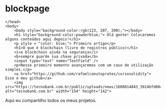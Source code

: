 # blockpage
<html lang=pt>
    <head>
        <title>blockchain project</title>
        <link rel="stylesheet" href="styles.css">
        
    </head>
    <body>
        <body style="background-color:rgb(123, 207, 200);"></body>
        <h1 style="background-color:powderblue;"> Olá gente! Colocaremos alguns conteúdos aqui depois!</h1>
        <p style = "color: blue;"> Primeiro artigo</p>
        <h1>O que é blockchain (livro de registros público)</h1>
        <i>a blockchain ajuda na segurança</i>
        <b>sempre guarde sua chave privada</b>
        <input type="text" name="TextField" />
        <p>Nesse primeiro momento avançaremos com um caso de utilização simples.</p>
        <a href="https://github.com/rafaelcanutoprates/cursosolidity"> Esse é meu github</a>
        <img src="https://tecnobank.com.br/public/uploads/news/1608814843_3924bfd0042c3af3d813.png" alt="tecnobank.com.br" width="154" height="142">

<p>Aqui eu compartilho todos os meus projetos.</p>
<style>
    table {
      font-family: arial, sans-serif;
      border-collapse: collapse;
      width: 100%;
    }
    
    td, th {
      border: 1px solid #dddddd;
      text-align: left;
      padding: 8px;
    }
    
    tr:nth-child(even) {
      background-color: #dddddd;
    }
    </style>
    </head>
    <body>
    
    <h2>TABELAS</h2>
    
    <table>
      <tr>
        <th>Empresa</th>
        <th>Contato</th>
        <th>País</th>
      </tr>
      <tr>
        <td>Rafael Prates</td>
        <td>rafaelcanutodecarvalho@yahoo.com.br</td>
        <td>Alemanha</td>
      </tr>
      <tr>
        <td>Vanessa Canuto de Carvalho Prates</td>
        <td>vanessacarvalhoadv@uol.com.br</td>
        <td>Brasil</td>
      </tr>
      <tr>
        <td>Leonardo Prates</td>
        <td>leonardo@canuto.com.br</td>
        <td>Portugal</td>
      </tr>
    </table>
    <style>
        .city {
          background-color: tomato;
          color: white;
          border: 2px solid black;
          margin: 20px;
          padding: 20px;
        }
        </style>
        </head>
        <body>
        
        <div class="city">
        <h2>Smart Contracts</h2>
        <p>Entenda como funcionam.</p>
        </div> 
        
        <div class="city">
        <h2>NFT</h2>
        <p>Saiba mais sobre esse Token.</p>
        </div>
        
        <div class="city">
        <h2>Eth</h2>
        <p>Veja como a blockchain do Ethereum pode ser útil.</p>
        </div>
        <style>
            #myHeader {
              background-color: lightblue;
              color: black;
              padding: 40px;
              text-align: center;
            } 
            </style>
            </head>
            <body>
            
            <h2>Endereço da carteira Ethereum</h2>
            <p>Saiba como inserir sua carteira no metamask":</p>
            
            <h1 id="myHeader">Minha carteira</h1>

            <h2>Como devo usar um atributo em JavaScript</h2>
            <p>O Javascript pode acessar um elemento ID especificado</p>

            <h1 id="myHeader">Olá Mundo!</h1>
            <button onclick="displayResult()">Mudar o texto</button>

            <script>
            function displayResult() {
            document.getElementById("myHeader").innerHTML = "Tenha uma boa leitura!";
            }
            </script>
            <h2>Verificar o registro no Etherscan</h2>

            <form action="/action_page.php">
              <label for="fname">Contrato:</label><br>
              <input type="text" id="fname" name="fname" value="insira o numero do contrato"><br>
              <label for="lname">carteira:</label><br>
              <input type="text" id="lname" name="lname" value="insira sua carteira"><br><br>
              <input type="submit" value="Submit">
            </form> 
              <p>Se você clicar no botão "Enviar", os dados do formulário serão enviados para o Etherscan "/action_page.php".</p>
              <h2>Rede de teste</h2>

            <p>Indique qual a rede de teste escolhida:</p>

            <form>
             <input type="radio" id="html" name="fav_language" value="HTML">
            <label for="html">ROPSTEN</label><br>
            <input type="radio" id="css" name="fav_language" value="CSS">
            <label for="css">RINKEBY</label><br>
            <input type="radio" id="javascript" name="fav_language" value="JavaScript">
            <label for="javascript">GOERLI</label>
            </form> 
            </body>
</html>
